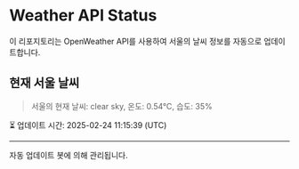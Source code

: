 
# Weather API Status

이 리포지토리는 OpenWeather API를 사용하여 서울의 날씨 정보를 자동으로 업데이트합니다.

## 현재 서울 날씨
> 서울의 현재 날씨: clear sky, 온도: 0.54°C, 습도: 35%

⏳ 업데이트 시간: 2025-02-24 11:15:39 (UTC)

---
자동 업데이트 봇에 의해 관리됩니다.
